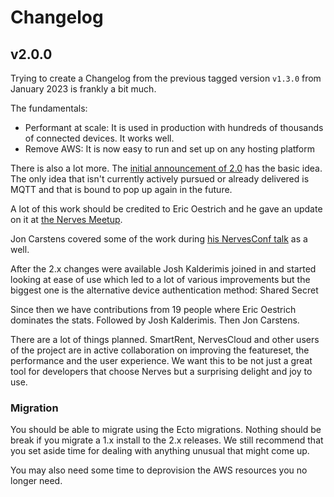 # Changelog

## v2.0.0

Trying to create a Changelog from the previous tagged version `v1.3.0` from
January 2023 is frankly a bit much.

The fundamentals:

- Performant at scale: It is used in production with hundreds of thousands of connected devices. It works well.
- Remove AWS: It is now easy to run and set up on any hosting platform

There is also a lot more. The [initial announcement of 2.0](https://elixirforum.com/t/introducing-nerveshub-2-0/55531/5)
has the basic idea. The only idea that isn't currently actively pursued or
already delivered is MQTT and that is bound to pop up again in the future.

A lot of this work should be credited to Eric Oestrich and he gave an update
on it at [the Nerves Meetup](https://www.youtube.com/watch?v=vSYbSTXL26I).

Jon Carstens covered some of the work during
[his NervesConf talk](https://www.youtube.com/watch?v=lHcC9gwk_rg) as a well.

After the 2.x changes were available Josh Kalderimis joined in and started
looking at ease of use which led to a lot of various improvements but the
biggest one is the alternative device authentication method: Shared Secret

Since then we have contributions from 19 people where Eric Oestrich dominates
the stats. Followed by Josh Kalderimis. Then Jon Carstens. 

There are a lot of things planned. SmartRent, NervesCloud and other users of
the project are in active collaboration on improving the featureset, the
performance and the user experience. We want this to be not just a great tool
for developers that choose Nerves but a surprising delight and joy to use.

### Migration

You should be able to migrate using the Ecto migrations. Nothing should be
break if you migrate a 1.x install to the 2.x releases. We still recommend
that you set aside time for dealing with anything unusual that might come up.

You may also need some time to deprovision the AWS resources you no longer
need.